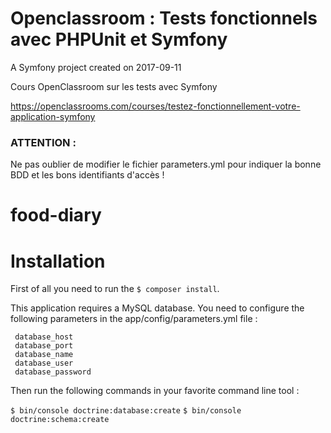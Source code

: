 # Openclassroom : Tests fonctionnels avec PHPUnit et Symfony

A Symfony project created on 2017-09-11

Cours OpenClassroom sur les tests avec Symfony 

https://openclassrooms.com/courses/testez-fonctionnellement-votre-application-symfony

### ATTENTION :
Ne pas oublier de modifier le fichier parameters.yml pour indiquer la bonne BDD et les bons identifiants d'accès !




food-diary
==========

 
Installation
============
 
First of all you need to run the `$ composer install`.
 
 This application requires a MySQL database. You need to configure the following parameters in the app/config/parameters.yml
 file :
 
     database_host
     database_port
     database_name
     database_user
     database_password
Then run the following commands in your favorite command line tool :

`$ bin/console doctrine:database:create`
`$ bin/console doctrine:schema:create`
